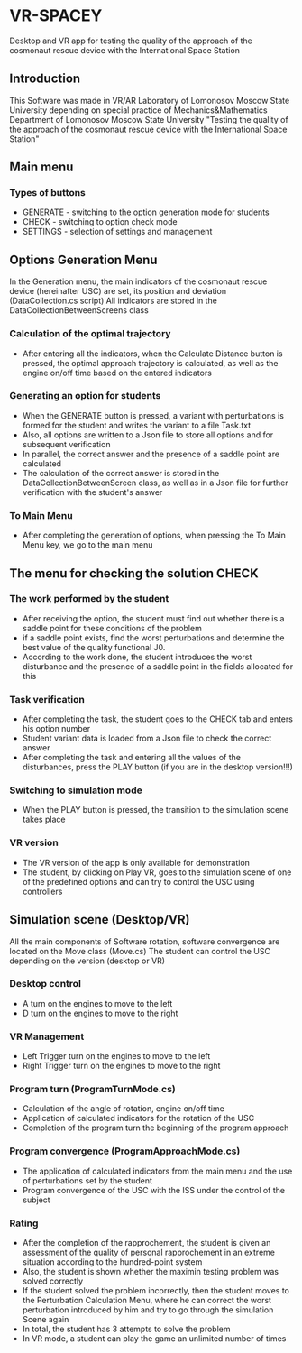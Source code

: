 # VR-SPACEY
Desktop and VR app for testing the quality of the approach of the cosmonaut rescue device with the International Space Station

## Introduction 
This Software was made in VR/AR Laboratory of Lomonosov Moscow State University depending on special practice of Mechanics&Mathematics Department of Lomonosov Moscow State University "Testing the quality of the approach of the cosmonaut rescue device with the International Space Station"

## Main menu
### Types of buttons
- GENERATE - switching to the option generation mode for students
- CHECK - switching to option check mode
- SETTINGS - selection of settings and management

## Options Generation Menu
In the Generation menu, the main indicators of the cosmonaut rescue device (hereinafter USC) are set, its position and deviation (DataCollection.cs script)
All indicators are stored in the DataCollectionBetweenScreens class
### Calculation of the optimal trajectory
- After entering all the indicators, when the Calculate Distance button is pressed, the optimal approach trajectory is calculated, as well as the engine on/off time based on the entered indicators
### Generating an option for students
- When the GENERATE button is pressed, a variant with perturbations is formed for the student and writes the variant to a file Task.txt
- Also, all options are written to a Json file to store all options and for subsequent verification
- In parallel, the correct answer and the presence of a saddle point are calculated
- The calculation of the correct answer is stored in the DataCollectionBetweenScreen class, as well as in a Json file for further verification with the student's answer
### To Main Menu
- After completing the generation of options, when pressing the To Main Menu key, we go to the main menu

## The menu for checking the solution CHECK
### The work performed by the student
- After receiving the option, the student must find out whether there is a saddle point for these
conditions of the problem
- if a saddle point exists, find the worst perturbations and determine the best
value of the quality functional J0.
- According to the work done, the student introduces the worst disturbance and the presence of a saddle point in the fields allocated for this
### Task verification
- After completing the task, the student goes to the CHECK tab and enters his option number
- Student variant data is loaded from a Json file to check the correct answer
- After completing the task and entering all the values of the disturbances, press the PLAY button (if you are in the desktop version!!!)
### Switching to simulation mode
- When the PLAY button is pressed, the transition to the simulation scene takes place
### VR version
- The VR version of the app is only available for demonstration
- The student, by clicking on Play VR, goes to the simulation scene of one of the predefined options and can try to control the USC using controllers

## Simulation scene (Desktop/VR)
All the main components of Software rotation, software convergence are located on the Move class (Move.cs)
The student can control the USC depending on the version (desktop or VR)
### Desktop control
- A turn on the engines to move to the left
- D turn on the engines to move to the right
### VR Management
- Left Trigger turn on the engines to move to the left
- Right Trigger turn on the engines to move to the right
### Program turn (ProgramTurnMode.cs)
- Calculation of the angle of rotation, engine on/off time
- Application of calculated indicators for the rotation of the USC
- Completion of the program turn the beginning of the program approach
### Program convergence (ProgramApproachMode.cs)
- The application of calculated indicators from the main menu and the use of perturbations set by the student
- Program convergence of the USC with the ISS under the control of the subject
### Rating
- After the completion of the rapprochement, the student is given an assessment of the quality of personal rapprochement in an extreme situation according to the hundred-point system
- Also, the student is shown whether the maximin testing problem was solved correctly
- If the student solved the problem incorrectly, then the student moves to the Perturbation Calculation Menu, where he can correct the worst perturbation introduced by him and try to go through the simulation Scene again
- In total, the student has 3 attempts to solve the problem
- In VR mode, a student can play the game an unlimited number of times
